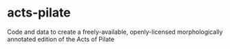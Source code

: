 # acts-pilate
Code and data to create a freely-available, openly-licensed morphologically annotated edition of the Acts of Pilate


